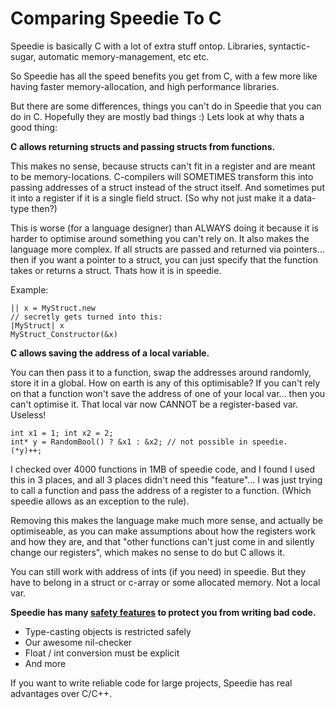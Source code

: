 # Comparing Speedie To C

Speedie is basically C with a lot of extra stuff ontop. Libraries, syntactic-sugar, automatic memory-management, etc etc.

So Speedie has all the speed benefits you get from C, with a few more like having faster memory-allocation, and high performance libraries.

But there are some differences, things you can't do in Speedie that you can do in C. Hopefully they are mostly bad things :) Lets look at why thats a good thing:


**C allows returning structs and passing structs from functions.**

This makes no sense, because structs can't fit in a register and are meant to be memory-locations. C-compilers will SOMETIMES transform this into passing addresses of a struct instead of the struct itself. And sometimes put it into a register if it is a single field struct. (So why not just make it a data-type then?)

This is worse (for a language designer) than ALWAYS doing it because it is harder to optimise around something you can't rely on. It also makes the language more complex. If all structs are passed and returned via pointers... then if you want a pointer to a struct, you can just specify that the function takes or returns a struct. Thats how it is in speedie.

Example:

    || x = MyStruct.new
    // secretly gets turned into this:
    |MyStruct| x
    MyStruct_Constructor(&x)


**C allows saving the address of a local variable.**

You can then pass it to a function, swap the addresses around randomly, store it in a global. How on earth is any of this optimisable? If you can't rely on that a function won't save the address of one of your local var... then you can't optimise it. That local var now CANNOT be a register-based var. Useless!

    int x1 = 1; int x2 = 2;
    int* y = RandomBool() ? &x1 : &x2; // not possible in speedie.
    (*y)++;


I checked over 4000 functions in 1MB of speedie code, and I found I used this in 3 places, and all 3 places didn't need this "feature"... I was just trying to call a function and pass the address of a register to a function. (Which speedie allows as an exception to the rule).

Removing this makes the language make much more sense, and actually be optimiseable, as you can make assumptions about how the registers work and how they are, and that "other functions can't just come in and silently change our registers", which makes no sense to do but C allows it.

You can still work with address of ints (if you need) in speedie. But they have to belong in a struct or c-array or some allocated memory. Not a local var.


**Speedie has many [safety features](Safety.md) to protect you from writing bad code.**

* Type-casting objects is restricted safely
* Our awesome nil-checker
* Float / int conversion must be explicit
* And more

If you want to write reliable code for large projects, Speedie has real advantages over C/C++. 

